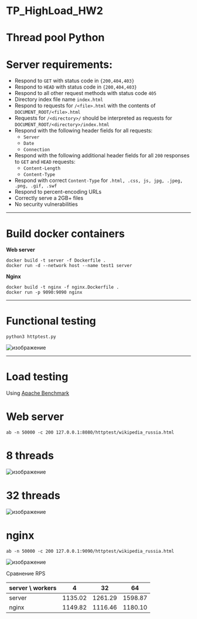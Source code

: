 # TP_HighLoad_HW2

# Thread pool Python


# Server requirements:

* Respond to `GET` with status code in `{200,404,403}`
* Respond to `HEAD` with status code in `{200,404,403}`
* Respond to all other request methods with status code `405`
* Directory index file name `index.html`
* Respond to requests for `/<file>.html` with the contents of `DOCUMENT_ROOT/<file>.html`
* Requests for `/<directory>/` should be interpreted as requests for `DOCUMENT_ROOT/<directory>/index.html`
* Respond with the following header fields for all requests:
  * `Server`
  * `Date`
  * `Connection`
* Respond with the following additional header fields for all `200` responses to `GET` and `HEAD` requests:
  * `Content-Length`
  * `Content-Type`
* Respond with correct `Content-Type` for `.html, .css, js, jpg, .jpeg, .png, .gif, .swf`
* Respond to percent-encoding URLs
* Correctly serve a 2GB+ files
* No security vulnerabilities

---------------------------
# Build docker containers

**Web server**
```
docker build -t server -f Dockerfile .
docker run -d --network host --name test1 server
```

**Nginx**
```
docker build -t nginx -f nginx.Dockerfile .
docker run -p 9090:9090 nginx
```

--------------------------
# Functional testing
```
python3 httptest.py
```
![изображение](https://user-images.githubusercontent.com/65418582/225330803-94bb10c0-1d55-401c-bacf-0ca317d11363.png)

--------------------------
# Load testing
Using [Apache Benchmark](https://httpd.apache.org/docs/2.4/programs/ab.html)
# Web server
```
ab -n 50000 -c 200 127.0.0.1:8080/httptest/wikipedia_russia.html
```
# 8 threads
![изображение](https://user-images.githubusercontent.com/65418582/225332608-a2b91816-05f0-4385-92ec-ec4dde177218.png)

# 32 threads
![изображение](https://user-images.githubusercontent.com/65418582/225332707-dd3aca06-e222-4865-9c96-55d44255f213.png)

# nginx
```
ab -n 50000 -c 200 127.0.0.1:9090/httptest/wikipedia_russia.html
```
![изображение](https://user-images.githubusercontent.com/65418582/225332835-7e16e095-32f1-44f2-89d9-ec6d5f9f69b1.png)

Сравнение RPS

| server \ workers              | 4       | 32      | 64      |
| --------------------------    |  :---:  | :-----: | :-----: |
| server                        | 1135.02 | 1261.29 | 1598.87 |
| nginx                         | 1149.82 | 1116.46 | 1180.10 |
